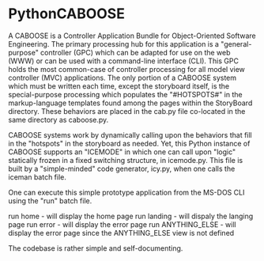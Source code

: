 # PythonCABOOSE
A CABOOSE is a Controller Application Bundle for Object-Oriented Software Engineering. The primary processing hub for this application is a "general-purpose" controller (GPC) which can be adapted for use on the web (WWW) or can be used with a command-line interface (CLI). This GPC holds the most common-case of controller processing for all model view controller (MVC) applications. The only portion of a CABOOSE system which must be written each time, except the storyboard itself, is the special-purpose processing which populates the "#HOTSPOTS#" in the markup-language templates found among the pages within the StoryBoard directory. These behaviors are placed in the cab.py file co-located in the same directory as caboose.py. 

CABOOSE systems work by dynamically calling upon the behaviors that fill in the "hotspots" in the storyboard as needed. Yet, this Python instance of CABOOSE supports an "ICEMODE" in which one can call upon "logic" statically frozen in a fixed switching structure, in icemode.py. This file is built by a "simple-minded" code generator, icy.py, when one calls the iceman batch file.

One can execute this simple prototype application from the MS-DOS CLI using the "run" batch file.

run home  - will display the home page
run landing - will dispaly the langing page
run error - will display the error page
run ANYTHING_ELSE - will display the error page since the ANYTHING_ELSE view is not defined

The codebase is rather simple and self-documenting.
